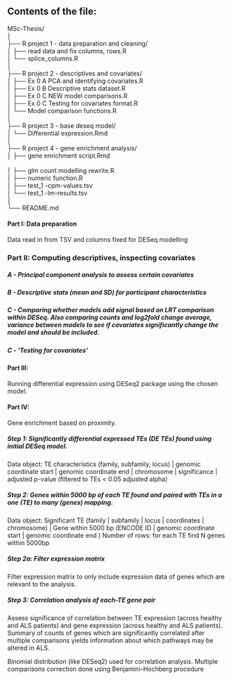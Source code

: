 ## Contents of the file:

MSc-Thesis/  <br> 
│  <br> 
├── R project 1 - data preparation and cleaning/  <br> 
│   ├── read data and fix columns, rows.R  <br> 
│   └── splice_columns.R  <br> 
│<br> 
├── R project 2 - descriptives and covariates/<br> 
│   ├── Ex 0 A PCA and identifying covariates.R <br> 
│   ├── Ex 0 B Descriptive stats dataset.R <br> 
│   ├── Ex 0 C NEW model comparisons.R <br> 
│   ├── Ex 0 C Testing for covariates format.R <br> 
│   └── Model comparison functions.R <br> 
│ <br> 
├── R project 3 - base deseq model/ <br> 
│   └── Differential expression.Rmd <br> 
│ <br> 
├── R project 4 - gene enrichment analysis/ <br> 
│   ├── gene enrichment script.Rmd <br>  
│   ├── glm count modelling rewrite.R <br> 
│   ├── numeric function.R <br> 
│   ├── test_1 -cpm-values.tsv <br> 
│   └── test_1 -lm-results.tsv <br> 
│ <br> 
└── README.md <br> 


#### Part I: Data preparation <br> 
Data read in from TSV and columns fixed for DESeq modelling <br> 
 
### Part II: Computing descriptives, inspecting covariates <br> 
##### A - Principal component analysis to assess certain covariates <br> 
##### B - Descriptive stats (mean and SD) for participant characteristics <br> 
##### C - Comparing whether models add signal based on LRT comparison within DESeq. Also comparing counts and log2fold change average, variance between models to see if covariates significantly change the model and should be included. <br> 
##### C - 'Testing for covariates' <br> 

#### Part III:
Running differential expression using DESeq2 package using the chosen model.

#### Part IV:
Gene enrichment based on proximity. <br> 
##### Step 1: Significantly differential expressed TEs (DE TEs) found using initial DESeq model.  <br> 
  Data object: TE characteristics (family, subfamily, locus) | genomic coordinate start | genomic coordinate end | chromosome | significance | adjusted p-value (filtered to TEs < 0.05 adjusted alpha) <br> 
##### Step 2: Genes within 5000 bp of each TE found and paired with TEs in a one (TE) to many (genes) mapping. <br> 
  Data object: Significant TE (family | subfamily | locus | coordinates | chromosome) | Gene within 5000 bp (ENCODE ID | genomic coordinate start | genomic coordinate end )
  Number of rows: for each TE find N genes within 5000bp <br> 
##### Step 2a: Filter expression matrix
Filter expression matrix to only include expression data of genes which are relevant to the analysis.
##### Step 3: Correlation analysis of each-TE gene pair
Assess significance of correlation between TE expression (across healthy and ALS patients) and gene expression (across healthy and ALS patients).
Summary of counts of genes which are significantly correlated after multiple comparisons yields information about which pathways may be altered in ALS.

Binomial distribution (like DESeq2) used for correlation analysis.
Multiple comparisons correction done using Benjamini–Hochberg procedure

  


